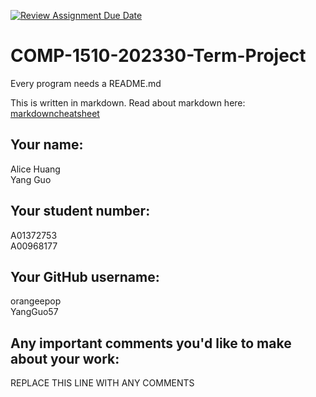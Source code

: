 [![Review Assignment Due Date](https://classroom.github.com/assets/deadline-readme-button-24ddc0f5d75046c5622901739e7c5dd533143b0c8e959d652212380cedb1ea36.svg)](https://classroom.github.com/a/ECKgeadS)
# COMP-1510-202330-Term-Project

Every program needs a README.md

This is written in markdown. Read about markdown here: [markdowncheatsheet](https://www.markdownguide.org/cheat-sheet/)

## Your name:

Alice Huang  
Yang Guo

## Your student number:

A01372753  
A00968177

## Your GitHub username:

orangeepop  
YangGuo57 

## Any important comments you'd like to make about your work:

REPLACE THIS LINE WITH ANY COMMENTS
